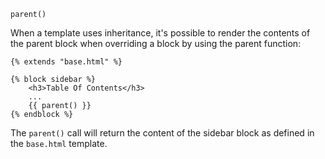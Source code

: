 `parent()`

When a template uses inheritance, it's possible to render the contents of the parent block when overriding a block by using the parent function:

~~~
{% extends "base.html" %}

{% block sidebar %}
    <h3>Table Of Contents</h3>
    ...
    {{ parent() }}
{% endblock %}
~~~

The `parent()` call will return the content of the sidebar block as defined in the `base.html` template.
